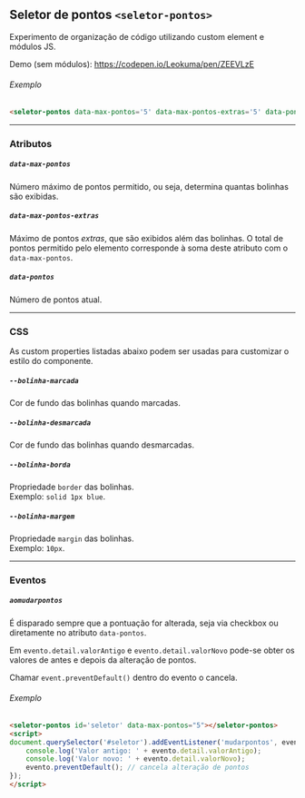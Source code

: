 ## Seletor de pontos `<seletor-pontos>`
Experimento de organização de código utilizando custom element e módulos JS.

Demo (sem módulos): https://codepen.io/Leokuma/pen/ZEEVLzE

###### Exemplo
```html
<seletor-pontos data-max-pontos='5' data-max-pontos-extras='5' data-pontos='0'></seletor-pontos>
```

--------------------
### Atributos
##### `data-max-pontos`
Número máximo de pontos permitido, ou seja, determina quantas bolinhas são exibidas.

##### `data-max-pontos-extras`
Máximo de pontos _extras_, que são exibidos além das bolinhas. O total de pontos permitido pelo elemento corresponde à soma deste atributo com o `data-max-pontos`.

##### `data-pontos`
Número de pontos atual.

-------
### CSS
As custom properties listadas abaixo podem ser usadas para customizar o estilo do componente.

##### `--bolinha-marcada`
Cor de fundo das bolinhas quando marcadas.

##### `--bolinha-desmarcada`
Cor de fundo das bolinhas quando desmarcadas.

##### `--bolinha-borda`
Propriedade `border` das bolinhas.  
Exemplo: `solid 1px blue`.

##### `--bolinha-margem`
Propriedade `margin` das bolinhas.  
Exemplo: `10px`.

-----------------
### Eventos
##### `aomudarpontos`
É disparado sempre que a pontuação for alterada, seja via checkbox ou diretamente no atributo `data-pontos`.

Em `evento.detail.valorAntigo` e `evento.detail.valorNovo` pode-se obter os valores de antes e depois da alteração de pontos.

Chamar `event.preventDefault()` dentro do evento o cancela.
###### Exemplo
```html
<seletor-pontos id='seletor' data-max-pontos="5"></seletor-pontos>
<script>
document.querySelector('#seletor').addEventListener('mudarpontos', evento => {
	console.log('Valor antigo: ' + evento.detail.valorAntigo);
	console.log('Valor novo: ' + evento.detail.valorNovo);
	evento.preventDefault(); // cancela alteração de pontos
});
</script>
```
